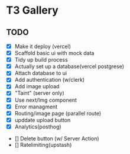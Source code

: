 # T3 Gallery
## TODO
- [x] Make it deploy (vercel)
- [x] Scaffold basic ui with mock data
- [x] Tidy up build process
- [x] Actually set up a database(vercel postgrese)
- [x] Attach database to ui
- [x] Add authentication (w/clerk)
- [x] Add image upload
- [x] "Taint" (server only)
- [x] Use next/Img component
- [x] Error managment
- [x] Routing/image page (parallel route)
- [x] upddate upload button
- [x] Analytics(posthog)
- [] Delete button (w/ Server Action)
- [] Ratelimiting(upstash)
